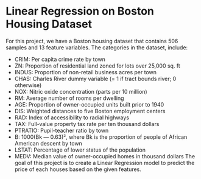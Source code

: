 # Linear Regression on Boston Housing Dataset
For this project, we have a Boston housing dataset that contains 506 samples and 13 feature variables. The categories in the dataset, include:

- CRIM: Per capita crime rate by town
- ZN: Proportion of residential land zoned for lots over 25,000 sq. ft
- INDUS: Proportion of non-retail business acres per town
- CHAS: Charles River dummy variable (= 1 if tract bounds river; 0 otherwise)
- NOX: Nitric oxide concentration (parts per 10 million)
- RM: Average number of rooms per dwelling
- AGE: Proportion of owner-occupied units built prior to 1940
- DIS: Weighted distances to five Boston employment centers
- RAD: Index of accessibility to radial highways
- TAX: Full-value property tax rate per ten thousand dollars
- PTRATIO: Pupil-teacher ratio by town
- B: 1000(Bk — 0.63)², where Bk is the proportion of people of African American descent by town
- LSTAT: Percentage of lower status of the population
- MEDV: Median value of owner-occupied homes in thousand dollars
The goal of this project is to create a Linear Regression model to predict the price of each houses based on the given features.
